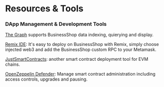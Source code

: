 # Resources & Tools

### DApp Management & Development Tools

[The Graph](https://thegraph.com) supports BusinessShop data indexing, quierying and display.

[Remix IDE](https://remix-project.org/): It's easy to deploy on BusinessShop with Remix, simply choose injected web3 and add the BusinessShop custom RPC to your Metamask.

[JustSmartContracts](https://justsmartcontracts.dev/): another smart contract deployment tool for EVM chains.&#x20;

[OpenZeppelin Defender](https://defender.openzeppelin.com): Manage smart contract administration including access controls, upgrades and pausing.



